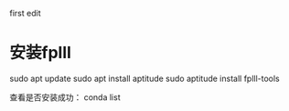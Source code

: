 
first edit



# 安装fplll
sudo apt update
sudo apt install aptitude
sudo aptitude install fplll-tools

查看是否安装成功：
conda list

